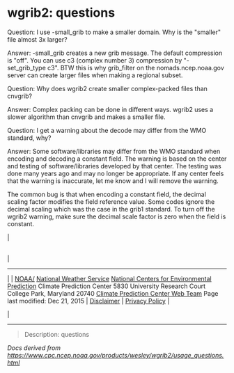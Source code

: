 # wgrib2: questions

Question: I use -small_grib to make a smaller domain. Why is the "smaller"
file almost 3x larger?

Answer: -small_grib creates a new grib message. The default compression is "off".
You can use c3 (complex number 3) compression by "-set_grib_type c3". BTW
this is why grib_filter on the nomads.ncep.noaa.gov server can create
larger files when making a regional subset.

Question: Why does wgrib2 create smaller complex-packed files
than cnvgrib?

Answer: Complex packing can be done in different ways. wgrib2 uses
a slower algorithm than cnvgrib and makes a smaller file.

Question: I get a warning about the decode may differ from the WMO standard, why?

Answer: Some software/libraries may differ from the WMO standard when encoding and decoding a constant field.
The warning is based on the center and testing of software/libraries developed by that center.
The testing was done many years ago and may no longer be appropriate. If any center
feels that the warning is inaccurate, let me know and I will remove the warning.

The common bug is that when encoding a constant field, the decimal scaling
factor modifies the field reference value. Some codes ignore the decimal scaling which
was the case in the grib1 standard. To turn off
the wgrib2 warning, make sure the decimal scale factor is zero when the field is constant.

|

|     |
| --- |

|

---

|
| [NOAA/](https://www.noaa.gov/)
[National Weather Service](https://www.nws.noaa.gov/)
[National Centers for Environmental Prediction](https://www.ncep.noaa.gov/)
Climate Prediction Center
5830 University Research Court
College Park, Maryland 20740
[Climate Prediction Center Web Team](/comment-form.html)
Page last modified: Dec 21, 2015
| [Disclaimer](https://weather.gov/disclaimer.php) | [Privacy Policy](https://weather.gov/privacy.php) |

|

---

> Description: questions

_Docs derived from <https://www.cpc.ncep.noaa.gov/products/wesley/wgrib2/usage_questions.html>_
